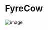 # FyreCow

![image](https://user-images.githubusercontent.com/81981737/178569859-90bbdf05-1d95-4964-9ad3-b688b1ab83b0.png)
